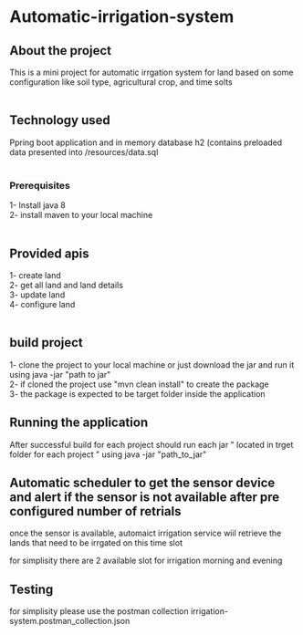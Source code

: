 # Automatic-irrigation-system


## About the project 
This is a mini project for automatic irrgation system for land based on some configuration like soil type, agricultural crop, and time solts
<br/><br/>
## Technology used
Ppring boot application and in memory database h2 (contains preloaded data presented into /resources/data.sql <br/>
 <br/>
 
### Prerequisites<br/>
1- Install java 8<br/>
2- install maven to your local machine<br/><br/>

## Provided apis <br/>
1- create land<br/>
2- get all land and land details <br/>
3- update land <br/>
4- configure land<br/>
<br/>

 ## build project<br/>
 1- clone the project to your local machine or just download the jar and run it using java -jar "path to jar" <br/>
 2- if cloned the project use "mvn clean install" to create the package <br/>
 3- the package is expected to be target folder inside the application<br/>
 

## Running the application<br/>
After successful build for each project should run each jar " located in trget folder for each project " using java -jar "path_to_jar"

## Automatic scheduler to get the sensor device and alert if the sensor is not available after pre configured number of retrials 
once the sensor is available, automaict irrigation service wiil retrieve the lands that need to be irrgated on this time slot 

for simplisity there are 2 available slot for irrigation morning and evening  

## Testing
for simplisity please use the postman collection irrigation-system.postman_collection.json <br/>
